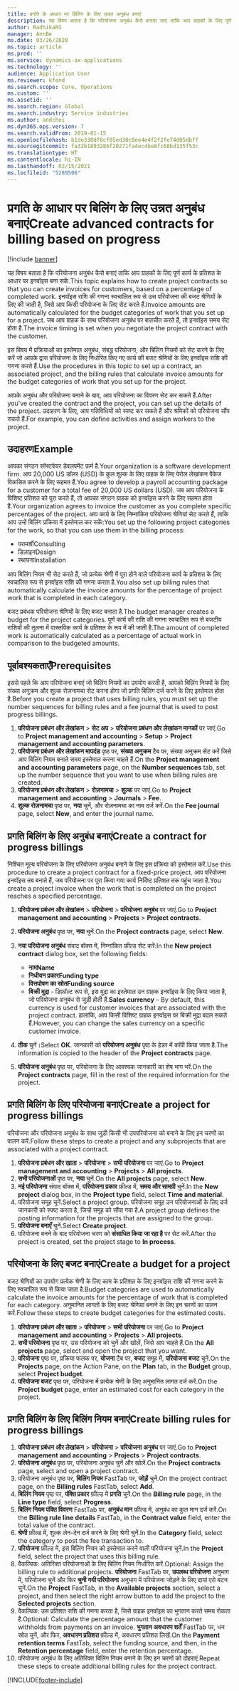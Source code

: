 ```yaml
---
title: प्रगति के आधार पर बिलिंग के लिए उन्नत अनुबंध बनाएं
description: यह विषय बताता है कि परियोजना अनुबंध कैसे बनाया जाए ताकि आप ग्राहकों के लिए पूर्ण कार्य के प्रतिशत के आधार पर इनवॉइस उत्पन्न कर सकें.
author: RadhikaRS
manager: AnnBe
ms.date: 03/26/2020
ms.topic: article
ms.prod: ''
ms.service: dynamics-ax-applications
ms.technology: ''
audience: Application User
ms.reviewer: kfend
ms.search.scope: Core, Operations
ms.custom: ''
ms.assetid: ''
ms.search.region: Global
ms.search.industry: Service industries
ms.author: andchoi
ms.dyn365.ops.version: 7
ms.search.validFrom: 2019-01-15
ms.openlocfilehash: b1de330df8cf85ed30c0ee4e4f2f2fe74d05dbff
ms.sourcegitcommit: fa32b1893286f20271fa4ec4be8fc68bd135f53c
ms.translationtype: HT
ms.contentlocale: hi-IN
ms.lasthandoff: 02/15/2021
ms.locfileid: "5289506"
---
```

# <a name="create-advanced-contracts-for-billing-based-on-progress"></a><span data-ttu-id="3f50c-103">प्रगति के आधार पर बिलिंग के लिए उन्नत अनुबंध बनाएं</span><span class="sxs-lookup"><span data-stu-id="3f50c-103">Create advanced contracts for billing based on progress</span></span>
[!include [banner](../includes/banner.md)]

<span data-ttu-id="3f50c-104">यह विषय बताता है कि परियोजना अनुबंध कैसे बनाएं ताकि आप ग्राहकों के लिए पूर्ण कार्य के प्रतिशत के आधार पर इनवॉइस बना सकें.</span><span class="sxs-lookup"><span data-stu-id="3f50c-104">This topic explains how to create project contracts so that you can create invoices for customers, based on a percentage of completed work.</span></span> <span data-ttu-id="3f50c-105">इनवॉइस राशि की गणना स्वचालित रूप से उस परियोजना की बजट श्रेणियों के लिए की जाती है, जिसे आप किसी परियोजना के लिए सेट करते हैं.</span><span class="sxs-lookup"><span data-stu-id="3f50c-105">Invoice amounts are automatically calculated for the budget categories of work that you set up for a project.</span></span> <span data-ttu-id="3f50c-106">जब आप ग्राहक के साथ परियोजना अनुबंध पर बातचीत करते हैं, तो इनवॉइस समय सेट होता है.</span><span class="sxs-lookup"><span data-stu-id="3f50c-106">The invoice timing is set when you negotiate the project contract with the customer.</span></span>

<span data-ttu-id="3f50c-107">इस विषय में प्रक्रियाओं का इस्तेमाल अनुबंध, संबद्ध परियोजना, और बिलिंग नियमों को सेट करने के लिए करें जो आपके द्वारा परियोजना के लिए निर्धारित किए गए कार्य की बजट श्रेणियों के लिए इनवॉइस राशि की गणना करते हैं.</span><span class="sxs-lookup"><span data-stu-id="3f50c-107">Use the procedures in this topic to set up a contract, an associated project, and the billing rules that calculate invoice amounts for the budget categories of work that you set up for the project.</span></span>

<span data-ttu-id="3f50c-108">आपके अनुबंध और परियोजना बनाने के बाद, आप परियोजना का विवरण सेट कर सकते हैं.</span><span class="sxs-lookup"><span data-stu-id="3f50c-108">After you've created the contract and the project, you can set up the details of the project.</span></span> <span data-ttu-id="3f50c-109">उदाहरण के लिए, आप गतिविधियों को स्पष्ट कर सकते हैं और श्रमिकों को परियोजना सौंप सकते हैं.</span><span class="sxs-lookup"><span data-stu-id="3f50c-109">For example, you can define activities and assign workers to the project.</span></span>

## <a name="example"></a><span data-ttu-id="3f50c-110">उदाहरण</span><span class="sxs-lookup"><span data-stu-id="3f50c-110">Example</span></span>

<span data-ttu-id="3f50c-111">आपका संगठन सॉफ्टवेयर डेवलपमेंट फ़र्म है.</span><span class="sxs-lookup"><span data-stu-id="3f50c-111">Your organization is a software development firm.</span></span> <span data-ttu-id="3f50c-112">आप 20,000 US डॉलर (USD) के कुल शुल्क के लिए ग्राहक के लिए पेरोल लेखांकन पैकेज विकसित करने के लिए सहमत हैं.</span><span class="sxs-lookup"><span data-stu-id="3f50c-112">You agree to develop a payroll accounting package for a customer for a total fee of 20,000 US dollars (USD).</span></span> <span data-ttu-id="3f50c-113">जब आप परियोजना के विशिष्ट प्रतिशत को पूरा करते हैं, तो आपका संगठन ग्राहक को इनवॉइस करने के लिए सहमत होता है.</span><span class="sxs-lookup"><span data-stu-id="3f50c-113">Your organization agrees to invoice the customer as you complete specific percentages of the project.</span></span> <span data-ttu-id="3f50c-114">आप कार्य के लिए निम्नांकित परियोजना श्रेणियां सेट करते हैं, ताकि आप उन्हें बिलिंग प्रक्रिया में इस्तेमाल कर सकें:</span><span class="sxs-lookup"><span data-stu-id="3f50c-114">You set up the following project categories for the work, so that you can use them in the billing process:</span></span>

- <span data-ttu-id="3f50c-115">परामर्शी</span><span class="sxs-lookup"><span data-stu-id="3f50c-115">Consulting</span></span>
- <span data-ttu-id="3f50c-116">डिज़ाइन</span><span class="sxs-lookup"><span data-stu-id="3f50c-116">Design</span></span>
- <span data-ttu-id="3f50c-117">स्थापना</span><span class="sxs-lookup"><span data-stu-id="3f50c-117">Installation</span></span>

<span data-ttu-id="3f50c-118">आप बिलिंग नियम भी सेट करते हैं, जो प्रत्येक श्रेणी में पूरा होने वाले परियोजना कार्य के प्रतिशत के लिए स्वचालित रूप से इनवॉइस राशि की गणना करता है.</span><span class="sxs-lookup"><span data-stu-id="3f50c-118">You also set up billing rules that automatically calculate the invoice amounts for the percentage of project work that is completed in each category.</span></span>

<span data-ttu-id="3f50c-119">बजट प्रबंधक परियोजना श्रेणियों के लिए बजट बनाता है.</span><span class="sxs-lookup"><span data-stu-id="3f50c-119">The budget manager creates a budget for the project categories.</span></span> <span data-ttu-id="3f50c-120">पूर्ण कार्य की राशि की गणना स्वचालित रूप से बजटीय राशियों की तुलना में वास्तविक कार्य के प्रतिशत के रूप में की जाती है.</span><span class="sxs-lookup"><span data-stu-id="3f50c-120">The amount of completed work is automatically calculated as a percentage of actual work in comparison to the budgeted amounts.</span></span>

## <a name="prerequisites"></a><span data-ttu-id="3f50c-121">पूर्वावश्यकताएँ</span><span class="sxs-lookup"><span data-stu-id="3f50c-121">Prerequisites</span></span>

<span data-ttu-id="3f50c-122">इससे पहले कि आप परियोजना बनाएं जो बिलिंग नियमों का उपयोग करती है, आपको बिलिंग नियमों के लिए संख्या अनुक्रम और शुल्क रोज़नामचा सेट करना होगा जो प्रगति बिलिंग दर्ज करने के लिए इस्तेमाल होता है.</span><span class="sxs-lookup"><span data-stu-id="3f50c-122">Before you create a project that uses billing rules, you must set up the number sequences for billing rules and a fee journal that is used to post progress billings.</span></span>

1. <span data-ttu-id="3f50c-123">**परियोजना प्रबंधन और लेखांकन** \> **सेट अप** \> **परियोजना प्रबंधन और लेखांकन मानकों** पर जाएं.</span><span class="sxs-lookup"><span data-stu-id="3f50c-123">Go to **Project management and accounting** \> **Setup** \> **Project management and accounting parameters**.</span></span>
2. <span data-ttu-id="3f50c-124">**परियोजना प्रबंधन और लेखांकन मापदंड** पृष्ठ पर, **संख्या अनुक्रम** टैब पर, संख्या अनुक्रम सेट करें जिसे आप बिलिंग नियम बनाते समय इस्तेमाल करना चाहते हैं.</span><span class="sxs-lookup"><span data-stu-id="3f50c-124">On the **Project management and accounting parameters** page, on the **Number sequences** tab, set up the number sequence that you want to use when billing rules are created.</span></span>
3. <span data-ttu-id="3f50c-125">**परियोजना प्रबंधन और लेखांकन** \> **रोज़नामचा** \> **शुल्क** पर जाएं.</span><span class="sxs-lookup"><span data-stu-id="3f50c-125">Go to **Project management and accounting** \> **Journals** \> **Fee**.</span></span>
4. <span data-ttu-id="3f50c-126">**शुल्क रोज़नामचा** पृष्ठ पर, **नया** चुनें, और रोज़नामचा का नाम दर्ज करें.</span><span class="sxs-lookup"><span data-stu-id="3f50c-126">On the **Fee journal** page, select **New**, and enter the journal name.</span></span>

## <a name="create-a-contract-for-progress-billings"></a><span data-ttu-id="3f50c-127">प्रगति बिलिंग के लिए अनुबंध बनाएं</span><span class="sxs-lookup"><span data-stu-id="3f50c-127">Create a contract for progress billings</span></span>

<span data-ttu-id="3f50c-128">निश्चित मूल्य परियोजना के लिए परियोजना अनुबंध बनाने के लिए इस प्रक्रिया को इस्तेमाल करें.</span><span class="sxs-lookup"><span data-stu-id="3f50c-128">Use this procedure to create a project contract for a fixed-price project.</span></span> <span data-ttu-id="3f50c-129">आप परियोजना इनवॉइस तब बनाते हैं, जब परियोजना पर पूरा किया गया कार्य निर्दिष्ट प्रतिशत तक पहुंच जाता है.</span><span class="sxs-lookup"><span data-stu-id="3f50c-129">You create a project invoice when the work that is completed on the project reaches a specified percentage.</span></span>

1. <span data-ttu-id="3f50c-130">**परियोजना प्रबंधन और लेखांकन** \> **परियोजना** \> **परियोजना अनुबंध** पर जाएं.</span><span class="sxs-lookup"><span data-stu-id="3f50c-130">Go to **Project management and accounting** \> **Projects** \> **Project contracts**.</span></span>
2. <span data-ttu-id="3f50c-131">**परियोजना अनुबंध** पृष्ठ पर, **नया** चुनें.</span><span class="sxs-lookup"><span data-stu-id="3f50c-131">On the **Project contracts** page, select **New**.</span></span>
3. <span data-ttu-id="3f50c-132">**नया परियोजना अनुबंध** संवाद बॉक्स में, निम्नांकित फ़ील्ड सेट करें:</span><span class="sxs-lookup"><span data-stu-id="3f50c-132">In the **New project contract** dialog box, set the following fields:</span></span>

    - <span data-ttu-id="3f50c-133">**नाम**</span><span class="sxs-lookup"><span data-stu-id="3f50c-133">**Name**</span></span>
    - <span data-ttu-id="3f50c-134">**निधीयन प्रकार**</span><span class="sxs-lookup"><span data-stu-id="3f50c-134">**Funding type**</span></span>
    - <span data-ttu-id="3f50c-135">**वित्तपोषण का स्रोत**</span><span class="sxs-lookup"><span data-stu-id="3f50c-135">**Funding source**</span></span>
    - <span data-ttu-id="3f50c-136">**बिक्री मुद्रा** - डिफ़ॉल्ट रूप से, इस मुद्रा का इस्तेमाल उन ग्राहक इनवॉइस के लिए किया जाता है, जो परियोजना अनुबंध से जुड़ी होती हैं.</span><span class="sxs-lookup"><span data-stu-id="3f50c-136">**Sales currency** – By default, this currency is used for customer invoices that are associated with the project contract.</span></span> <span data-ttu-id="3f50c-137">हालांकि, आप किसी विशिष्ट ग्राहक इनवॉइस पर बिक्री मुद्रा बदल सकते हैं.</span><span class="sxs-lookup"><span data-stu-id="3f50c-137">However, you can change the sales currency on a specific customer invoice.</span></span>

4. <span data-ttu-id="3f50c-138">**ठीक** चुनें।</span><span class="sxs-lookup"><span data-stu-id="3f50c-138">Select **OK**.</span></span> <span data-ttu-id="3f50c-139">जानकारी को **परियोजना अनुबंध** पृष्ठ के हेडर में कॉपी किया जाता है.</span><span class="sxs-lookup"><span data-stu-id="3f50c-139">The information is copied to the header of the **Project contracts** page.</span></span>
5. <span data-ttu-id="3f50c-140">**परियोजना अनुबंध** पृष्ठ पर, परियोजना के लिए आवश्यक जानकारी का शेष भाग भरें.</span><span class="sxs-lookup"><span data-stu-id="3f50c-140">On the **Project contracts** page, fill in the rest of the required information for the project.</span></span>

## <a name="create-a-project-for-progress-billings"></a><span data-ttu-id="3f50c-141">प्रगति बिलिंग के लिए परियोजना बनाएं</span><span class="sxs-lookup"><span data-stu-id="3f50c-141">Create a project for progress billings</span></span>

<span data-ttu-id="3f50c-142">परियोजना और परियोजना अनुबंध के साथ जुड़ी किसी भी उपपरियोजना को बनाने के लिए इन चरणों का पालन करें.</span><span class="sxs-lookup"><span data-stu-id="3f50c-142">Follow these steps to create a project and any subprojects that are associated with a project contract.</span></span>

1. <span data-ttu-id="3f50c-143">**परियोजना प्रबंधन और खाता** \> **परियोजना** \> **सभी परियोजना** पर जाएं.</span><span class="sxs-lookup"><span data-stu-id="3f50c-143">Go to **Project management and accounting** \> **Projects** \> **All projects**.</span></span>
2. <span data-ttu-id="3f50c-144">**सभी परियोजनाओं** पृष्ठ पर, **नया** चुनें.</span><span class="sxs-lookup"><span data-stu-id="3f50c-144">On the **All projects** page, select **New**.</span></span>
3. <span data-ttu-id="3f50c-145">**नई परियोजना** संवाद बॉक्स में, **परियोजना प्रकार** फ़ील्ड में, **समय और सामग्री** चुनें.</span><span class="sxs-lookup"><span data-stu-id="3f50c-145">In the **New project** dialog box, in the **Project type** field, select **Time and material**.</span></span>
4. <span data-ttu-id="3f50c-146">परियोजना समूह चुनें.</span><span class="sxs-lookup"><span data-stu-id="3f50c-146">Select a project group.</span></span> <span data-ttu-id="3f50c-147">परियोजना समूह उन परियोजनाओं के लिए दर्ज जानकारी को स्पष्ट करता है, जिन्हें समूह को सौंपा गया है.</span><span class="sxs-lookup"><span data-stu-id="3f50c-147">A project group defines the posting information for the projects that are assigned to the group.</span></span>
5. <span data-ttu-id="3f50c-148">**परियोजना बनाएँ** चुनें.</span><span class="sxs-lookup"><span data-stu-id="3f50c-148">Select **Create project**.</span></span>
6. <span data-ttu-id="3f50c-149">परियोजना बनने के बाद परियोजना चरण को **संसाधित किया जा रहा है** पर सेट करें.</span><span class="sxs-lookup"><span data-stu-id="3f50c-149">After the project is created, set the project stage to **In process**.</span></span>

## <a name="create-a-budget-for-a-project"></a><span data-ttu-id="3f50c-150">परियोजना के लिए बजट बनाएं</span><span class="sxs-lookup"><span data-stu-id="3f50c-150">Create a budget for a project</span></span>

<span data-ttu-id="3f50c-151">बजट श्रेणियों का उपयोग प्रत्येक श्रेणी के लिए काम के प्रतिशत के लिए इनवॉइस राशि की गणना करने के लिए स्वचालित रूप से किया जाता है.</span><span class="sxs-lookup"><span data-stu-id="3f50c-151">Budget categories are used to automatically calculate the invoice amounts for the percentage of work that is completed for each category.</span></span> <span data-ttu-id="3f50c-152">अनुमानित लागतों के लिए बजट श्रेणियां बनाने के लिए इन चरणों का पालन करें.</span><span class="sxs-lookup"><span data-stu-id="3f50c-152">Follow these steps to create budget categories for the estimated costs.</span></span>

1. <span data-ttu-id="3f50c-153">**परियोजना प्रबंधन और खाता** \> **परियोजना** \> **सभी परियोजना** पर जाएं.</span><span class="sxs-lookup"><span data-stu-id="3f50c-153">Go to **Project management and accounting** \> **Projects** \> **All projects**.</span></span>
2. <span data-ttu-id="3f50c-154">**सभी परियोजना** पृष्ठ पर, उस परियोजना को चुनें और खोलें, जिसे आप चाहते हैं.</span><span class="sxs-lookup"><span data-stu-id="3f50c-154">On the **All projects** page, select and open the project that you want.</span></span>
3. <span data-ttu-id="3f50c-155">**परियोजना** पृष्ठ पर, प्रक्रिया फलक पर, **योजना** टैब पर, **बजट** समूह में, **परियोजना बजट** चुनें.</span><span class="sxs-lookup"><span data-stu-id="3f50c-155">On the **Projects** page, on the Action Pane, on the **Plan** tab, in the **Budget** group, select **Project budget**.</span></span>
4. <span data-ttu-id="3f50c-156">**परियोजना बजट** पृष्ठ पर, परियोजना में प्रत्येक श्रेणी के लिए अनुमानित लागत दर्ज करें.</span><span class="sxs-lookup"><span data-stu-id="3f50c-156">On the **Project budget** page, enter an estimated cost for each category in the project.</span></span>

## <a name="create-billing-rules-for-progress-billings"></a><span data-ttu-id="3f50c-157">प्रगति बिलिंग के लिए बिलिंग नियम बनाएं</span><span class="sxs-lookup"><span data-stu-id="3f50c-157">Create billing rules for progress billings</span></span>

1. <span data-ttu-id="3f50c-158">**परियोजना प्रबंधन और लेखांकन** \> **परियोजना** \> **परियोजना अनुबंध** पर जाएं.</span><span class="sxs-lookup"><span data-stu-id="3f50c-158">Go to **Project management and accounting** \> **Projects** \> **Project contracts**.</span></span>
2. <span data-ttu-id="3f50c-159">**परियोजना अनुबंध** पृष्ठ पर, परियोजना अनुबंध चुनें और खोलें.</span><span class="sxs-lookup"><span data-stu-id="3f50c-159">On the **Project contracts** page, select and open a project contract.</span></span>
3. <span data-ttu-id="3f50c-160">परियोजना अनुबंध पृष्ठ पर, **बिलिंग नियम** FastTab पर, **जोड़ें** चुनें.</span><span class="sxs-lookup"><span data-stu-id="3f50c-160">On the project contract page, on the **Billing rules** FastTab, select **Add**.</span></span>
4. <span data-ttu-id="3f50c-161">**बिलिंग नियम** पृष्ठ पर, **पंक्ति प्रकार** फ़ील्ड में **प्रगति** चुनें.</span><span class="sxs-lookup"><span data-stu-id="3f50c-161">On the **Billing rule** page, in the **Line type** field, select **Progress**.</span></span>
5. <span data-ttu-id="3f50c-162">**बिलिंग नियम पंक्ति विवरण** FastTab पर, **अनुबंध मान** फ़ील्ड में, अनुबंध का कुल मान दर्ज करें.</span><span class="sxs-lookup"><span data-stu-id="3f50c-162">On the **Billing rule line details** FastTab, in the **Contract value** field, enter the total value of the contract.</span></span>
6. <span data-ttu-id="3f50c-163">**श्रेणी** फ़ील्ड में, शुल्क लेन-देन दर्ज करने के लिए श्रेणी चुनें.</span><span class="sxs-lookup"><span data-stu-id="3f50c-163">In the **Category** field, select the category to post the fee transaction to.</span></span>
7. <span data-ttu-id="3f50c-164">**परियोजना** फ़ील्ड में, इस बिलिंग नियम को इस्तेमाल करने वाली परियोजना चुनें.</span><span class="sxs-lookup"><span data-stu-id="3f50c-164">In the **Project** field, select the project that uses this billing rule.</span></span>
8. <span data-ttu-id="3f50c-165">वैकल्पिक: अतिरिक्त परियोजनाओं के लिए बिलिंग नियम निर्धारित करें.</span><span class="sxs-lookup"><span data-stu-id="3f50c-165">Optional: Assign the billing rule to additional projects.</span></span> <span data-ttu-id="3f50c-166">**परियोजना** FastTab पर, **उपलब्ध परियोजना** अनुभाग में, परियोजना चुनें और फिर **चुनी गयी परियोजना** अनुभाग में परियोजना जोड़ने के लिए दायां एरो बटन चुनें.</span><span class="sxs-lookup"><span data-stu-id="3f50c-166">On the **Project** FastTab, in the **Available projects** section, select a project, and then select the right arrow button to add the project to the **Selected projects** section.</span></span>
9. <span data-ttu-id="3f50c-167">वैकल्पिक: उस प्रतिशत राशि की गणना करता है, जिसे ग्राहक इनवॉइस का भुगतान करते समय रोकता है.</span><span class="sxs-lookup"><span data-stu-id="3f50c-167">Optional: Calculate the percentage amount that the customer withholds from payments on an invoice.</span></span> <span data-ttu-id="3f50c-168">**भुगतान अवधारण शर्तें** FastTab पर, धन स्रोत चुनें, और फिर, **अवधारण प्रतिशत** फ़ील्ड में, अवधारण प्रतिशत लिखें.</span><span class="sxs-lookup"><span data-stu-id="3f50c-168">On the **Payment retention terms** FastTab, select the funding source, and then, in the **Retention percentage** field, enter the retention percentage.</span></span>
10. <span data-ttu-id="3f50c-169">परियोजना अनुबंध के लिए अतिरिक्त बिलिंग नियम बनाने के लिए इन चरणों को दोहराएं.</span><span class="sxs-lookup"><span data-stu-id="3f50c-169">Repeat these steps to create additional billing rules for the project contract.</span></span>


[!INCLUDE[footer-include](../includes/footer-banner.md)]